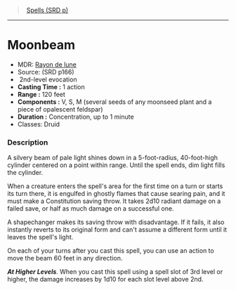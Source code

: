 ﻿---
!SpellItem
Family: SpellVO
Level: 2
Type: evocation
CastingTime: 1 action
Range: 120 feet
Components: V, S, M (several seeds of any moonseed plant and a piece of opalescent feldspar)
Duration: Concentration, up to 1 minute
Classes: Druid
Id: spells_vo.md#moonbeam
ParentLink: spells_vo.md#spells-srd-p
Name: Moonbeam
ParentName: Spells (SRD p)
NameLevel: 1
AltName: '[Rayon de lune](hd_spells_rayon_de_lune.md)'
Source: (SRD p166)
Attributes:
  Name: Moonbeam
  Markdown: >+
    # <!--Name-->Moonbeam<!--/Name-->


    - MDR: <!--AltName-->[Rayon de lune](hd_spells_rayon_de_lune.md)<!--/AltName-->

    - Source: <!--Source-->(SRD p166)<!--/Source-->

    -  <!--Level-->2<!--/Level-->nd-level <!--Type-->evocation<!--/Type-->

    - **Casting Time :** <!--CastingTime-->1 action<!--/CastingTime-->

    - **Range :** <!--Range-->120 feet<!--/Range-->

    - **Components :** <!--Components-->V, S, M (several seeds of any moonseed plant and a piece of opalescent feldspar)<!--/Components-->

    - **Duration :** <!--Duration-->Concentration, up to 1 minute<!--/Duration-->

    - Classes: <!--Classes-->Druid<!--/Classes-->


    ### Description


    A silvery beam of pale light shines down in a 5-foot-radius, 40-foot-high cylinder centered on a point within range. Until the spell ends, dim light fills the cylinder.


    When a creature enters the spell's area for the first time on a turn or starts its turn there, it is engulfed in ghostly flames that cause searing pain, and it must make a Constitution saving throw. It takes 2d10 radiant damage on a failed save, or half as much damage on a successful one.


    A shapechanger makes its saving throw with disadvantage. If it fails, it also instantly reverts to its original form and can't assume a different form until it leaves the spell's light.


    On each of your turns after you cast this spell, you can use an action to move the beam 60 feet in any direction.


    **_At Higher Levels_**. When you cast this spell using a spell slot of 3rd level or higher, the damage increases by 1d10 for each slot level above 2nd.

  AltName: '[Rayon de lune](hd_spells_rayon_de_lune.md)'
  Source: (SRD p166)
  Level: 2
  Type: evocation
  CastingTime: 1 action
  Range: 120 feet
  Components: V, S, M (several seeds of any moonseed plant and a piece of opalescent feldspar)
  Duration: Concentration, up to 1 minute
  Classes: Druid
AttributesDictionary: >+
  Name: Moonbeam

  Markdown: >+

    # <!--Name-->Moonbeam<!--/Name-->





    - MDR: <!--AltName-->[Rayon de lune](hd_spells_rayon_de_lune.md)<!--/AltName-->



    - Source: <!--Source-->(SRD p166)<!--/Source-->



    -  <!--Level-->2<!--/Level-->nd-level <!--Type-->evocation<!--/Type-->



    - **Casting Time :** <!--CastingTime-->1 action<!--/CastingTime-->



    - **Range :** <!--Range-->120 feet<!--/Range-->



    - **Components :** <!--Components-->V, S, M (several seeds of any moonseed plant and a piece of opalescent feldspar)<!--/Components-->



    - **Duration :** <!--Duration-->Concentration, up to 1 minute<!--/Duration-->



    - Classes: <!--Classes-->Druid<!--/Classes-->





    ### Description





    A silvery beam of pale light shines down in a 5-foot-radius, 40-foot-high cylinder centered on a point within range. Until the spell ends, dim light fills the cylinder.





    When a creature enters the spell's area for the first time on a turn or starts its turn there, it is engulfed in ghostly flames that cause searing pain, and it must make a Constitution saving throw. It takes 2d10 radiant damage on a failed save, or half as much damage on a successful one.





    A shapechanger makes its saving throw with disadvantage. If it fails, it also instantly reverts to its original form and can't assume a different form until it leaves the spell's light.





    On each of your turns after you cast this spell, you can use an action to move the beam 60 feet in any direction.





    **_At Higher Levels_**. When you cast this spell using a spell slot of 3rd level or higher, the damage increases by 1d10 for each slot level above 2nd.



  AltName: '[Rayon de lune](hd_spells_rayon_de_lune.md)'

  Source: (SRD p166)

  Level: 2

  Type: evocation

  CastingTime: 1 action

  Range: 120 feet

  Components: V, S, M (several seeds of any moonseed plant and a piece of opalescent feldspar)

  Duration: Concentration, up to 1 minute

  Classes: Druid

---
> [Spells (SRD p)](srd_spells.md)

---

# Moonbeam

- MDR: [Rayon de lune](hd_spells_rayon_de_lune.md)
- Source: (SRD p166)
-  2nd-level evocation
- **Casting Time :** 1 action
- **Range :** 120 feet
- **Components :** V, S, M (several seeds of any moonseed plant and a piece of opalescent feldspar)
- **Duration :** Concentration, up to 1 minute
- Classes: Druid

### Description

A silvery beam of pale light shines down in a 5-foot-radius, 40-foot-high cylinder centered on a point within range. Until the spell ends, dim light fills the cylinder.

When a creature enters the spell's area for the first time on a turn or starts its turn there, it is engulfed in ghostly flames that cause searing pain, and it must make a Constitution saving throw. It takes 2d10 radiant damage on a failed save, or half as much damage on a successful one.

A shapechanger makes its saving throw with disadvantage. If it fails, it also instantly reverts to its original form and can't assume a different form until it leaves the spell's light.

On each of your turns after you cast this spell, you can use an action to move the beam 60 feet in any direction.

**_At Higher Levels_**. When you cast this spell using a spell slot of 3rd level or higher, the damage increases by 1d10 for each slot level above 2nd.

